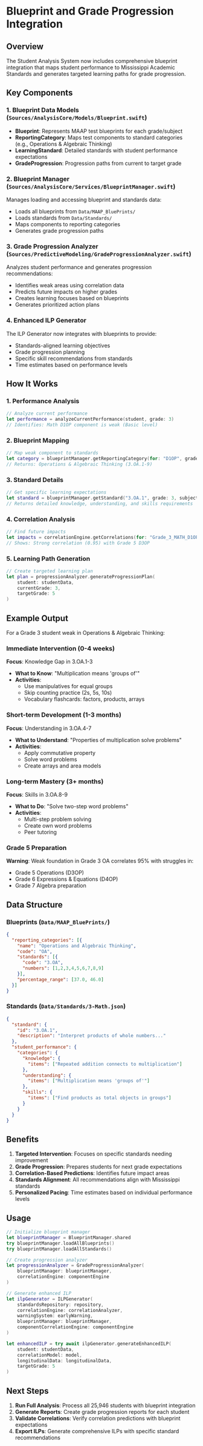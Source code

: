 # Blueprint and Grade Progression Integration

## Overview

The Student Analysis System now includes comprehensive blueprint integration that maps student performance to Mississippi Academic Standards and generates targeted learning paths for grade progression.

## Key Components

### 1. Blueprint Data Models (`Sources/AnalysisCore/Models/Blueprint.swift`)

- **Blueprint**: Represents MAAP test blueprints for each grade/subject
- **ReportingCategory**: Maps test components to standard categories (e.g., Operations & Algebraic Thinking)
- **LearningStandard**: Detailed standards with student performance expectations
- **GradeProgression**: Progression paths from current to target grade

### 2. Blueprint Manager (`Sources/AnalysisCore/Services/BlueprintManager.swift`)

Manages loading and accessing blueprint and standards data:
- Loads all blueprints from `Data/MAAP_BluePrints/`
- Loads standards from `Data/Standards/`
- Maps components to reporting categories
- Generates grade progression paths

### 3. Grade Progression Analyzer (`Sources/PredictiveModeling/GradeProgressionAnalyzer.swift`)

Analyzes student performance and generates progression recommendations:
- Identifies weak areas using correlation data
- Predicts future impacts on higher grades
- Creates learning focuses based on blueprints
- Generates prioritized action plans

### 4. Enhanced ILP Generator

The ILP Generator now integrates with blueprints to provide:
- Standards-aligned learning objectives
- Grade progression planning
- Specific skill recommendations from standards
- Time estimates based on performance levels

## How It Works

### 1. Performance Analysis
```swift
// Analyze current performance
let performance = analyzeCurrentPerformance(student, grade: 3)
// Identifies: Math D1OP component is weak (Basic level)
```

### 2. Blueprint Mapping
```swift
// Map weak component to standards
let category = blueprintManager.getReportingCategory(for: "D1OP", grade: 3, subject: .MATH)
// Returns: Operations & Algebraic Thinking (3.OA.1-9)
```

### 3. Standard Details
```swift
// Get specific learning expectations
let standard = blueprintManager.getStandard("3.OA.1", grade: 3, subject: "Mathematics")
// Returns detailed knowledge, understanding, and skills requirements
```

### 4. Correlation Analysis
```swift
// Find future impacts
let impacts = correlationEngine.getCorrelations(for: "Grade_3_MATH_D1OP")
// Shows: Strong correlation (0.95) with Grade 5 D3OP
```

### 5. Learning Path Generation
```swift
// Create targeted learning plan
let plan = progressionAnalyzer.generateProgressionPlan(
    student: studentData,
    currentGrade: 3,
    targetGrade: 5
)
```

## Example Output

For a Grade 3 student weak in Operations & Algebraic Thinking:

### Immediate Intervention (0-4 weeks)
**Focus**: Knowledge Gap in 3.OA.1-3
- **What to Know**: "Multiplication means 'groups of'"
- **Activities**:
  - Use manipulatives for equal groups
  - Skip counting practice (2s, 5s, 10s)
  - Vocabulary flashcards: factors, products, arrays

### Short-term Development (1-3 months)
**Focus**: Understanding in 3.OA.4-7
- **What to Understand**: "Properties of multiplication solve problems"
- **Activities**:
  - Apply commutative property
  - Solve word problems
  - Create arrays and area models

### Long-term Mastery (3+ months)
**Focus**: Skills in 3.OA.8-9
- **What to Do**: "Solve two-step word problems"
- **Activities**:
  - Multi-step problem solving
  - Create own word problems
  - Peer tutoring

### Grade 5 Preparation
**Warning**: Weak foundation in Grade 3 OA correlates 95% with struggles in:
- Grade 5 Operations (D3OP)
- Grade 6 Expressions & Equations (D4OP)
- Grade 7 Algebra preparation

## Data Structure

### Blueprints (`Data/MAAP_BluePrints/`)
```json
{
  "reporting_categories": [{
    "name": "Operations and Algebraic Thinking",
    "code": "OA",
    "standards": [{
      "code": "3.OA",
      "numbers": [1,2,3,4,5,6,7,8,9]
    }],
    "percentage_range": [37.0, 46.0]
  }]
}
```

### Standards (`Data/Standards/3-Math.json`)
```json
{
  "standard": {
    "id": "3.OA.1",
    "description": "Interpret products of whole numbers..."
  },
  "student_performance": {
    "categories": {
      "knowledge": {
        "items": ["Repeated addition connects to multiplication"]
      },
      "understanding": {
        "items": ["Multiplication means 'groups of'"]
      },
      "skills": {
        "items": ["Find products as total objects in groups"]
      }
    }
  }
}
```

## Benefits

1. **Targeted Intervention**: Focuses on specific standards needing improvement
2. **Grade Progression**: Prepares students for next grade expectations
3. **Correlation-Based Predictions**: Identifies future impact areas
4. **Standards Alignment**: All recommendations align with Mississippi standards
5. **Personalized Pacing**: Time estimates based on individual performance levels

## Usage

```swift
// Initialize blueprint manager
let blueprintManager = BlueprintManager.shared
try blueprintManager.loadAllBlueprints()
try blueprintManager.loadAllStandards()

// Create progression analyzer
let progressionAnalyzer = GradeProgressionAnalyzer(
    blueprintManager: blueprintManager,
    correlationEngine: componentEngine
)

// Generate enhanced ILP
let ilpGenerator = ILPGenerator(
    standardsRepository: repository,
    correlationEngine: correlationAnalyzer,
    warningSystem: earlyWarning,
    blueprintManager: blueprintManager,
    componentCorrelationEngine: componentEngine
)

let enhancedILP = try await ilpGenerator.generateEnhancedILP(
    student: studentData,
    correlationModel: model,
    longitudinalData: longitudinalData,
    targetGrade: 5
)
```

## Next Steps

1. **Run Full Analysis**: Process all 25,946 students with blueprint integration
2. **Generate Reports**: Create grade progression reports for each student
3. **Validate Correlations**: Verify correlation predictions with blueprint expectations
4. **Export ILPs**: Generate comprehensive ILPs with specific standard recommendations